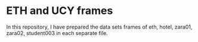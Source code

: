 # ETH and UCY frames
In this repository, I have prepared the data sets frames of eth, hotel, zara01, zara02, student003 in each separate file.
